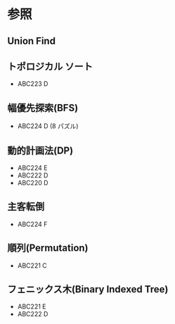 # 参照

## Union Find

## トポロジカル ソート

- ABC223 D

## 幅優先探索(BFS)

- ABC224 D (8 パズル)

## 動的計画法(DP)

- ABC224 E
- ABC222 D
- ABC220 D

## 主客転倒

- ABC224 F

## 順列(Permutation)

- ABC221 C

## フェニックス木(Binary Indexed Tree)

- ABC221 E
- ABC222 D
